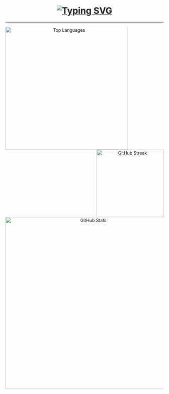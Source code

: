 <h1 align="center">
  <a href="https://git.io/typing-svg"><img src="https://readme-typing-svg.herokuapp.com?font=Fira+Code&size=25&duration=4000&pause=1000&color=38CF62FF&center=true&vCenter=true&width=435&&lines=Hello+World!;I'm+Hani+Fayed" alt="Typing SVG" />  </a>
</h1>
<!--<img src="https://komarev.com/ghpvc/?username=hani-fayed7" alt="hani-fayed7"/>-->
<p>

</p>

<hr>

<div align="center">
  <a href="https://github.com/hani-fayed7/github-readme-stats">
      <img align=left width="390" src="https://github-readme-stats.vercel.app/api/top-langs/?username=hani-fayed7&layout=compact&title_color=38CF62FF&text_color=ffff&bg_color=0e1117&border_color=38CF62FF" alt="Top Languages"/>
  </a>
  <a href="https://git.io/streak-stats">
      <img align=right src="https://streak-stats.demolab.com?user=hani-fayed7&theme=github-dark" alt="GitHub Streak" height="214.5"/>
  </a>
</div>

<br><br><br><br><br><br><br><br><br>

<div align="center">
 
  <a href="https://github.com/hani-fayed7/github-readme-stats">
      <img align=right width="544.5" src="https://github-readme-stats.vercel.app/api?username=hani-fayed7&include_all_commits=true&show_icons=true&title_color=38CF62&icon_color=38CF62&text_color=9f9f9f&bg_color=0e1117&border_color=38CF62" alt="GitHub Stats"/>
  </a>
</div>

<!--![Hani's github stats](https://github-readme-stats.vercel.app/api?username=hani-fayed7&include_all_commits=true&show_icons=true&title_color=38CF62&icon_color=38CF62&text_color=9f9f9f&bg_color=151515&border_color=38CF62)-->

